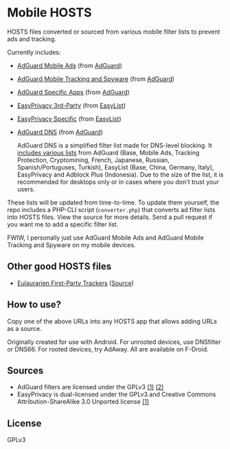 # Mobile HOSTS

HOSTS files converted or sourced from various mobile filter lists to prevent ads and tracking.

Currently includes:

- [AdGuard Mobile Ads](https://raw.githubusercontent.com/r-a-y/mobile-hosts/master/AdguardMobileAds.txt) (from [AdGuard](https://github.com/AdguardTeam/AdguardFilters/blob/master/MobileFilter/sections/adservers.txt))
- [AdGuard Mobile Tracking and Spyware](https://raw.githubusercontent.com/r-a-y/mobile-hosts/master/AdguardMobileSpyware.txt) (from [AdGuard](https://github.com/AdguardTeam/AdguardFilters/blob/master/SpywareFilter/sections/mobile.txt))
- [AdGuard Specific Apps](https://raw.githubusercontent.com/r-a-y/mobile-hosts/master/AdguardApps.txt) (from [AdGuard](https://github.com/AdguardTeam/AdguardFilters/blob/master/MobileFilter/sections/specific_app.txt))
- [EasyPrivacy 3rd-Party](https://raw.githubusercontent.com/r-a-y/mobile-hosts/master/EasyPrivacy3rdParty.txt) (from [EasyList](https://github.com/easylist/easylist/blob/master/easyprivacy/easyprivacy_thirdparty.txt))
- [EasyPrivacy Specific](https://raw.githubusercontent.com/r-a-y/mobile-hosts/master/EasyPrivacySpecific.txt) (from [EasyList](https://github.com/easylist/easylist/blob/master/easyprivacy/easyprivacy_specific.txt))
- [AdGuard DNS](https://raw.githubusercontent.com/r-a-y/mobile-hosts/master/AdguardDNS.txt) (from [AdGuard](https://adguardteam.github.io/AdGuardSDNSFilter/Filters/filter.txt))

    AdGuard DNS is a simplified filter list made for DNS-level blocking. It [includes various lists](https://github.com/AdguardTeam/AdGuardSDNSFilter/blob/master/configuration.json) from AdGuard (Base, Mobile Ads, Tracking Protection, Cryptomining, French, Japanese, Russian, Spanish/Portuguses, Turkish), EasyList (Base, China, Germany, Italy), EasyPrivacy and Adblock Plus (Indonesia). Due to the size of the list, it is recommended for desktops only or in cases where you don't trust your users.

These lists will be updated from time-to-time. To update them yourself, the repo includes a PHP-CLI script (`converter.php`) that converts ad filter lists into HOSTS files. View the source for more details. Send a pull request if you want me to add a specific filter list.

FWIW, I personally just use AdGuard Mobile Ads and AdGuard Mobile Tracking and Spyware on my mobile devices.

## Other good HOSTS files

- [Eulaurarien First-Party Trackers](https://hostfiles.frogeye.fr/firstparty-trackers-hosts.txt) ([Source](https://git.frogeye.fr/geoffrey/eulaurarien/))

## How to use?

Copy one of the above URLs into any HOSTS app that allows adding URLs as a source.

Originally created for use with Android. For unrooted devices, use DNSfilter or DNS66. For rooted devices, try AdAway. All are available on F-Droid.

## Sources

- AdGuard filters are licensed under the GPLv3 [(1)](https://github.com/AdguardTeam/AdguardFilters/blob/master/LICENSE) [(2)](https://github.com/AdguardTeam/AdGuardSDNSFilter/blob/master/LICENSE)
- EasyPrivacy is dual-licensed under the GPLv3 and Creative Commons Attribution-ShareAlike 3.0 Unported license [(1)](https://easylist.to/pages/licence.html)

## License

GPLv3
